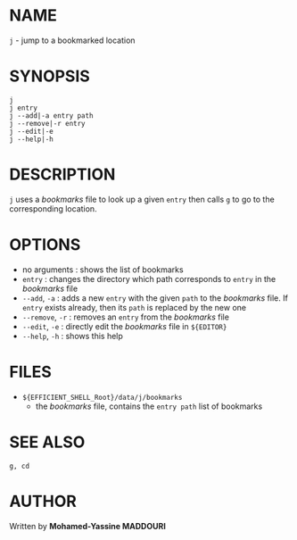 
# NAME

`j` - jump to a bookmarked location

# SYNOPSIS

    j
    j entry
    j --add|-a entry path
    j --remove|-r entry
    j --edit|-e
    j --help|-h

# DESCRIPTION

`j` uses a _bookmarks_ file to look up a given `entry`
then calls `g` to go to the corresponding location.

# OPTIONS

* no arguments     : shows the list of bookmarks
* `entry`          : changes the directory which path corresponds to `entry` in the _bookmarks_ file
* `--add`, `-a`    : adds a new `entry` with the given `path` to the _bookmarks_ file.
                     If `entry` exists already, then its `path` is replaced by the new one
* `--remove`, `-r` : removes an `entry` from the _bookmarks_ file
* `--edit`, `-e`   : directly edit the _bookmarks_ file in `${EDITOR}`
* `--help`, `-h`   : shows this help

# FILES

* `${EFFICIENT_SHELL_Root}/data/j/bookmarks`
    * the _bookmarks_ file, contains the `entry path` list of bookmarks

# SEE ALSO

    g, cd

# AUTHOR

Written by **Mohamed-Yassine MADDOURI**
